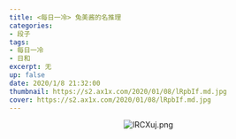 ```yaml
---
title: <每日一冷> 兔美酱的名推理
categories:
- 段子
tags: 
- 每日一冷
- 日和
excerpt: 无
up: false
date: 2020/1/8 21:32:00
thumbnail: https://s2.ax1x.com/2020/01/08/lRpbIf.md.jpg
cover: https://s2.ax1x.com/2020/01/08/lRpbIf.md.jpg
---
```


  <div align="center">
  
![lRCXuj.png](https://s2.ax1x.com/2020/01/08/lRCXuj.png)

  </div>